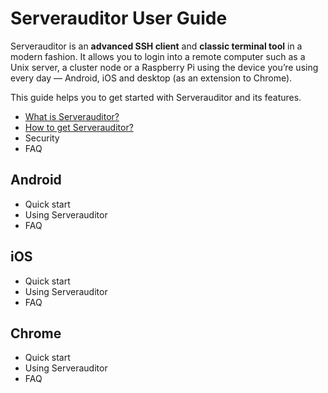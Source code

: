 # Serverauditor User Guide

Serverauditor is an **advanced SSH client** and **classic terminal tool** in a modern fashion. It allows you to login into a remote computer such as a Unix server, a cluster node or a Raspberry Pi using the device you’re using every day — Android, iOS and desktop (as an extension to Chrome). 

This guide helps you to get started with Serverauditor and its features. 

* [What is Serverauditor?](what_is_serverauditor.md)
* [How to get Serverauditor?](what_is_serverauditor.md#how-to-get-serverauditor)
* Security
* FAQ

## Android
* Quick start
* Using Serverauditor
* FAQ

## iOS
* Quick start
* Using Serverauditor
* FAQ

## Chrome
* Quick start
* Using Serverauditor
* FAQ
